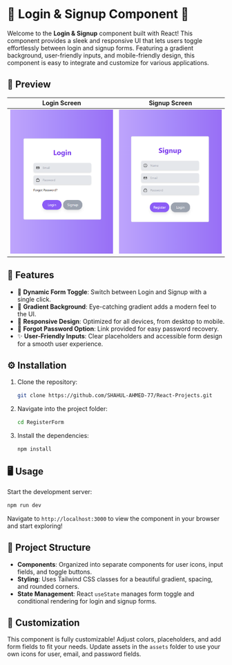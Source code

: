 
# 🎉 Login & Signup Component 🎉

Welcome to the **Login & Signup** component built with React! This component provides a sleek and responsive UI that lets users toggle effortlessly between login and signup forms. Featuring a gradient background, user-friendly inputs, and mobile-friendly design, this component is easy to integrate and customize for various applications.

## 🌟 Preview

| **Login Screen**                                | **Signup Screen**                               |
|-------------------------------------------------|-------------------------------------------------|
| ![Login Screen](./Preview/Login.png)            | ![Signup Screen](./Preview/Signup.png)          |

## 🚀 Features

- 🔄 **Dynamic Form Toggle**: Switch between Login and Signup with a single click.
- 🎨 **Gradient Background**: Eye-catching gradient adds a modern feel to the UI.
- 📱 **Responsive Design**: Optimized for all devices, from desktop to mobile.
- 🔑 **Forgot Password Option**: Link provided for easy password recovery.
- ✨ **User-Friendly Inputs**: Clear placeholders and accessible form design for a smooth user experience.

## ⚙️ Installation

1. Clone the repository:
   ```bash
   git clone https://github.com/SHAHUL-AHMED-77/React-Projects.git
   ```
2. Navigate into the project folder:
   ```bash
   cd RegisterForm
   ```
3. Install the dependencies:
   ```bash
   npm install
   ```

## 🖥️ Usage

Start the development server:

```bash
npm run dev
```

Navigate to `http://localhost:3000` to view the component in your browser and start exploring!

## 📁 Project Structure

- **Components**: Organized into separate components for user icons, input fields, and toggle buttons.
- **Styling**: Uses Tailwind CSS classes for a beautiful gradient, spacing, and rounded corners.
- **State Management**: React `useState` manages form toggle and conditional rendering for login and signup forms.

## 🎨 Customization

This component is fully customizable! Adjust colors, placeholders, and add form fields to fit your needs. Update assets in the `assets` folder to use your own icons for user, email, and password fields.

